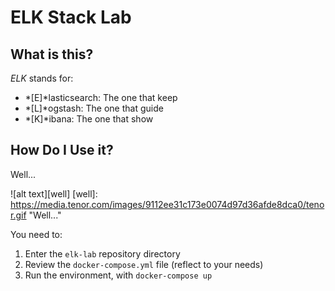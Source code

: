 # ELK Stack Lab

## What is this?

*ELK* stands for:

- *[E]*lasticsearch: The one that keep
- *[L]*ogstash: The one that guide
- *[K]*ibana: The one that show

## How Do I Use it?

Well...

![alt text][well]
[well]: https://media.tenor.com/images/9112ee31c173e0074d97d36afde8dca0/tenor.gif "Well..."

You need to:
1. Enter the `elk-lab` repository directory
1. Review the `docker-compose.yml` file (reflect to your needs)
1. Run the environment, with `docker-compose up`

